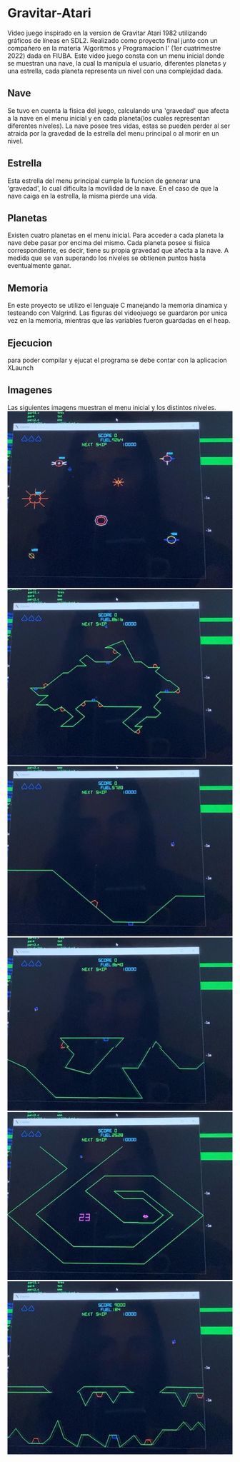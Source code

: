 # Gravitar-Atari
Video juego inspirado en la version de Gravitar Atari 1982 utilizando gráficos de líneas en SDL2.
Realizado como proyecto final junto con un compañero en la materia 'Algoritmos y Programacion I' (1er cuatrimestre 2022) dada en FIUBA.
Este video juego consta con un menu inicial donde se muestran una nave, la cual la manipula el usuario, diferentes planetas y una estrella, cada planeta representa un nivel con una complejidad dada.

##  Nave
Se tuvo en cuenta la fisica del juego, calculando una 'gravedad' que afecta a la nave en el menu inicial y en cada planeta(los cuales representan diferentes niveles).
La nave posee tres vidas, estas se pueden perder al ser atraida por la gravedad de la estrella del menu principal o al morir en un nivel.

## Estrella 
Esta estrella del menu principal cumple la funcion de generar una 'gravedad', lo cual dificulta la movilidad de la nave. En el caso de que la nave caiga en la estrella, la misma pierde una vida.

## Planetas 
Existen cuatro planetas en el menu inicial. Para acceder a cada planeta la nave debe pasar por encima del mismo. 
Cada planeta posee si fisica correspondiente, es decir, tiene su propia gravedad que afecta a la nave.
A medida que se van superando los niveles se obtienen puntos hasta eventualmente ganar.

## Memoria
En este proyecto se utilizo el lenguaje C manejando la memoria dinamica y testeando con Valgrind. 
Las figuras del videojuego se guardaron por unica vez en la memoria, mientras que las variables fueron guardadas en el heap.

## Ejecucion
para poder compilar y ejucat el programa se debe contar con la aplicacion XLaunch

## Imagenes
Las siguientes imagens muestran el menu inicial y los distintos niveles.
![Texto alternativo](gravitar_menu.jpg)
![Texto alternativo](gravitar_nivel1.jpg)
![Texto alternativo](gravitar_nivel2.jpg)
![Texto alternativo](gravitar_nivel3.jpg)
![Texto alternativo](gravitar_nivel4.jpg)
![Texto alternativo](gravitar_nivel5.jpg)

